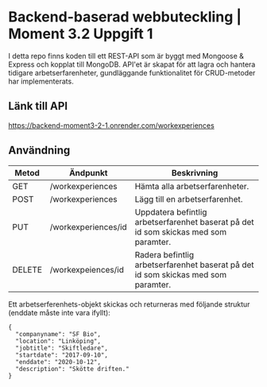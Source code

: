 # Backend-baserad webbuteckling | Moment 3.2 Uppgift 1

I detta repo finns koden till ett REST-API som är byggt med Mongoose & Express och kopplat till MongoDB.
API'et är skapat för att lagra och hantera tidigare arbetserfarenheter, gundläggande funktionalitet för CRUD-metoder har implementerats.

## Länk till API
https://backend-moment3-2-1.onrender.com/workexperiences

## Användning
| Metod | Ändpunkt | Beskrivning |
|-------|----------|-------------|
| GET | /workexperiences | Hämta alla arbetserfarenheter. |
| POST | /workexperiences | Lägg till en arbetserfarenhet. |
| PUT | /workexperiences/id | Uppdatera befintlig arbetserfarenhet baserat på det id som skickas med som paramter. |
| DELETE | /workexpeiences/id | Radera befintlig arbetserfarenhet baserat på det id som skickas med som paramter. |

Ett arbetserferenhets-objekt skickas och returneras med följande struktur (enddate måste inte vara ifyllt):
```
{
  "companyname": "SF Bio",
  "location": "Linköping",
  "jobtitle": "Skiftledare",
  "startdate": "2017-09-10",
  "enddate": "2020-10-12",
  "description": "Skötte driften."
}
```
